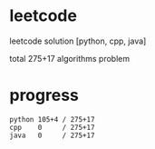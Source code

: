 # leetcode
leetcode solution [python, cpp, java]

total 275+17 algorithms problem
# progress	
	python 105+4 / 275+17
	cpp    0     / 275+17
	java   0     / 275+17
